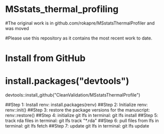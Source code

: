 # MSstats_thermal_profiling

#The original work is in github.com/rokapre/MSstatsThermalProfiler and was moved

#Please use this repository as it contains the most recent work to date.
# Install from GitHub
# install.packages("devtools")
devtools::install_github("CleanValidation/MSstatsThermalProfile")


##Step 1: Install renv: install.packages(renv)
##Step 2: Initialize renv: renv::init()
##Step 3: restore the package versions for the manuscript: renv::restore()
##Step 4: initialize git lfs in terminal: git lfs install
##Step 5: track rda files in terminal: git lfs track "*.rda"
##Step 6: pull files from lfs in terminal: git lfs fetch
##Step 7: update git lfs in terminal: git lfs update
